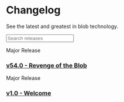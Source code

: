 # Changelog

See the latest and greatest in blob technology.

<input type="search" id="blogsearch" onkeyup="search()" placeholder="Search releases">

<div id="blogposts">
  <div>

  Major Release
  ### [v54.0 - Revenge of the Blob](/changelog/v54_0)
  </div>
  <div>

  Major Release
  ### [v1.0 - Welcome](/changelog/v1_0)
  </div>
</div>


<script>
function search() {
  // Get the input and filter value
  var input = document.getElementById('blogsearch');
  var filter = input.value.trim().toUpperCase();

  // Get the list of blog posts
  var ul = document.getElementById("blogposts");
  var divs = ul.getElementsByTagName('div');

  // Loop through divs and hide or display based on the search query
  for (var i = 0; i < divs.length; i++) {
    var a = divs[i].querySelector("a");
    var txtValue = a.textContent || a.innerText;
    var shouldDisplay = txtValue.trim().toUpperCase().includes(filter);

    divs[i].style.display = shouldDisplay ? "" : "none";
  }
}
</script>
